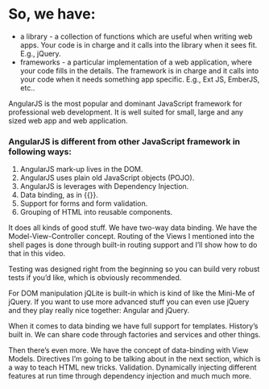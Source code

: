 # So, we have:

*	a library - a collection of functions which are useful when writing web apps. Your code is in charge and it calls into the library when it sees fit. E.g., jQuery.
*	frameworks - a particular implementation of a web application, where your code fills in the details. The framework is in charge and it calls into your code when it needs something app specific. E.g., Ext JS, EmberJS, etc..

AngularJS is the most popular and dominant JavaScript framework for professional web development. It is well suited for small, large and any sized web app and web application. 

### AngularJS is different from other JavaScript framework in following ways:  
1. AngularJS mark-up lives in the DOM. 
2. AngularJS uses plain old JavaScript objects (POJO). 
3. AngularJS is leverages with Dependency Injection.
4. Data binding, as in {{}}.
5. Support for forms and form validation.
6. Grouping of HTML into reusable components.

It does all kinds of good stuff.
We have two-way data binding. We have the Model-View-Controller concept. Routing of the Views I
mentioned into the shell pages is done through built-in routing support and I’ll show how to do that
in this video.

Testing was designed right from the beginning so you can build very robust tests if you’d like, which
is obviously recommended.

For DOM manipulation jQLite is built-in which is kind of like the Mini-Me of jQuery. If you want to use more advanced stuff you can even use jQuery and they play really nice together: Angular and jQuery.

When it comes to data binding we have full support for templates. History’s built in. We can share
code through factories and services and other things.

Then there’s even more. We have the concept of data-binding with View Models. Directives I’m going to be talking about in the next section, which is a way to teach HTML new tricks. Validation. Dynamically injecting different features at run time through dependency injection and much much more.

